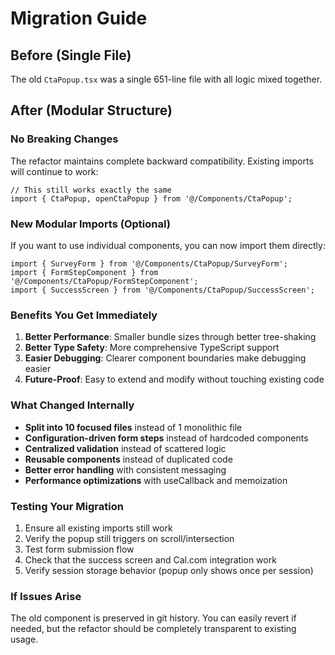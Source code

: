 # Migration Guide

## Before (Single File)

The old `CtaPopup.tsx` was a single 651-line file with all logic mixed together.

## After (Modular Structure)

### No Breaking Changes

The refactor maintains complete backward compatibility. Existing imports will continue to work:

```tsx
// This still works exactly the same
import { CtaPopup, openCtaPopup } from '@/Components/CtaPopup';
```

### New Modular Imports (Optional)

If you want to use individual components, you can now import them directly:

```tsx
import { SurveyForm } from '@/Components/CtaPopup/SurveyForm';
import { FormStepComponent } from '@/Components/CtaPopup/FormStepComponent';
import { SuccessScreen } from '@/Components/CtaPopup/SuccessScreen';
```

### Benefits You Get Immediately

1. **Better Performance**: Smaller bundle sizes through better tree-shaking
2. **Better Type Safety**: More comprehensive TypeScript support
3. **Easier Debugging**: Clearer component boundaries make debugging easier
4. **Future-Proof**: Easy to extend and modify without touching existing code

### What Changed Internally

- **Split into 10 focused files** instead of 1 monolithic file
- **Configuration-driven form steps** instead of hardcoded components
- **Centralized validation** instead of scattered logic
- **Reusable components** instead of duplicated code
- **Better error handling** with consistent messaging
- **Performance optimizations** with useCallback and memoization

### Testing Your Migration

1. Ensure all existing imports still work
2. Verify the popup still triggers on scroll/intersection
3. Test form submission flow
4. Check that the success screen and Cal.com integration work
5. Verify session storage behavior (popup only shows once per session)

### If Issues Arise

The old component is preserved in git history. You can easily revert if needed, but the refactor should be completely transparent to existing usage.
